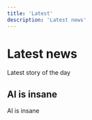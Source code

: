 ```yaml
---
title: 'Latest'
description: 'Latest news'
---
```


# Latest news

Latest story of the day

## AI is insane

AI is insane
